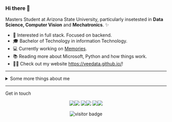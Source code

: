 ### Hi there 👋

Masters Student at Arizona State University, particularly insetested in **Data Science, Computer Vision** and **Mechatronics**. ✨

* 🧐   Interested in full stack. Focused on backend.
* 🎓   Bachelor of Technology in information Technology.
* 💻   Currently working on [Memories](https://github.com/veedata/memories).
* 📚   Reading more about Microsoft, Python and how things work.
* ✍🏻   Check out my website https://veedata.github.io/!

---

<details>
  <summary>Some more things about me</summary>
  <br>

  Some GitHub statistics:

  <p>
  <a href="https://github.com/veedata" style={"padding":10px}>
    <img align="center" src="https://github-readme-stats.vercel.app/api/top-langs/?username=veedata&title_color=ffffff&text_color=c9cacc&icon_color=2bbc8a&bg_color=1d1f21&langs_count=3" />
  </a>

  <a href="https://github.com/veedata">
    <img align="center" src="https://github-readme-stats.vercel.app/api?username=veedata&show_icons=true&line_height=27&count_private=true&title_color=ffffff&text_color=c9cacc&icon_color=2bbc8a&bg_color=1d1f21" alt="Viraj's GitHub Stats" />
  </a>
  </p>

  <a href="https://github.com/veedata">
    <img align="center" src="https://github-profile-trophy.vercel.app/?username=veedata&column=7&margin-w=13&theme=monokai" alt="Viraj's GitHub Trophy" />
  </a>

</details>
  
<hr>

Get in touch

<p align="center">
  <a href="https://veedata.github.io#gh-light-mode-only"><img src="https://img.icons8.com/material-outlined/30/000000/domain.png"/></a><a href= "https://veedata.github.io#gh-dark-mode-only"><img src="https://img.icons8.com/material-outlined/30/ffffff/domain.png"/></a>
  <a href= "https://www.linkedin.com/in/veedata#gh-light-mode-only"><img src="https://img.icons8.com/material-outlined/30/000000/linkedin.png"/></a><a href= "https://www.linkedin.com/in/veedata#gh-dark-mode-only"><img src="https://img.icons8.com/material-outlined/30/ffffff/linkedin.png"/></a>
  <a href= "https://twitter.com/TheViraj_T#gh-light-mode-only"><img src="https://img.icons8.com/material-outlined/30/000000/twitter.png"/></a><a href= "https://twitter.com/TheViraj_T#gh-dark-mode-only"><img src="https://img.icons8.com/material-outlined/30/ffffff/twitter.png"/></a>
  <!-- <a href= "mail:"><img src="https://img.icons8.com/material-outlined/30/000000/new-post.png"/></a> --><!-- <a href= "mail:"><img src="https://img.icons8.com/material-outlined/30/ffffff/new-post.png"/></a> -->
</p>

<p  align="center">
<img src="https://visitor-badge.laobi.icu/badge?page_id=veedata" alt="visitor badge"/>       
</p>

</p>


<!--
**veedata/veedata** is a ✨ _special_ ✨ repository because its `README.md` (this file) appears on your GitHub profile.

Here are some ideas to get you started:

- 🔭 I’m currently working on ...
- 🌱 I’m currently learning ...
- 👯 I’m looking to collaborate on ...
- 🤔 I’m looking for help with ...
- 💬 Ask me about ...
- 📫 How to reach me: ...
- 😄 Pronouns: ...
- ⚡ Fun fact: ...
-->

